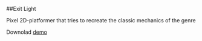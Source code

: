 ##Exit Light

Pixel 2D-platformer that tries to recreate the classic mechanics of the genre

Downolad [demo](https://github.com/sheidemere/exitlight/releases/download/Unity/Exit.Light.rar "demo")
